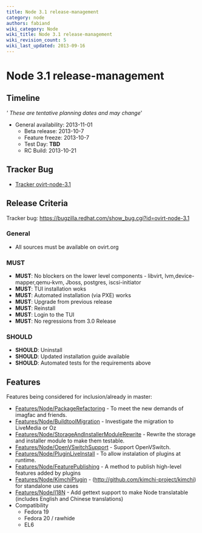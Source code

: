 ```yaml
---
title: Node 3.1 release-management
category: node
authors: fabiand
wiki_category: Node
wiki_title: Node 3.1 release-management
wiki_revision_count: 5
wiki_last_updated: 2013-09-16
---
```


# Node 3.1 release-management

## Timeline

*' These are tentative planning dates and may change*'

*   General availability: 2013-11-01
    -   Beta release: 2013-10-7
    -   Feature freeze: 2013-10-7
    -   Test Day: **TBD**
    -   RC Build: 2013-10-21

## Tracker Bug

*   [Tracker ovirt-node-3.1](https://bugzilla.redhat.com/show_bug.cgi?id=ovirt-node-3.1)

## Release Criteria

Tracker bug: <https://bugzilla.redhat.com/show_bug.cgi?id=ovirt-node-3.1>

### General

*   All sources must be available on ovirt.org

### MUST

*   **MUST**: No blockers on the lower level components - libvirt, lvm,device-mapper,qemu-kvm, Jboss, postgres, iscsi-initiator
*   **MUST**: TUI installation woks
*   **MUST**: Automated installation (via PXE) works
*   **MUST**: Upgrade from previous release
*   **MUST**: Reinstall
*   **MUST**: Login to the TUI
*   **MUST**: No regressions from 3.0 Release

### SHOULD

*   **SHOULD**: Uninstall
*   **SHOULD**: Updated installation guide available
*   **SHOULD**: Automated tests for the requirements above

## Features

Features being considered for inclusion/already in master:

*   [Features/Node/PackageRefactoring](/develop/release-management/features/node/packagerefactoring/) - To meet the new demands of imagfac and friends.
*   [Features/Node/BuildtoolMigration](/develop/release-management/features/node/buildtoolmigration/) - Investigate the migration to LiveMedia or Oz
*   [Features/Node/StorageAndInstallerModuleRewrite](/develop/release-management/features/node/storageandinstallermodulerewrite/) - Rewrite the storage and installer module to make them testable.
*   [Features/Node/OpenVSwitchSupport](/develop/release-management/features/node/openvswitchsupport/) - Support OpenVSwitch.
*   [Features/Node/PluginLiveInstall](/develop/release-management/features/node/pluginliveinstall/) - To allow instalation of plugins at runtime.
*   [Features/Node/FeaturePublishing](/develop/release-management/features/node/featurepublishing/) - A method to publish high-level features added by plugins
*   [Features/Node/KimchiPlugin](/develop/release-management/features/node/kimchiplugin/) - (http://github.com/kimchi-project/kimchi) for standalone use cases
*   [Features/Node/I18N](/develop/release-management/features/ux/i18n/) - Add gettext support to make Node translatable (includes English and Chinese translations)
*   Compatibility
    -   Fedora 19
    -   Fedora 20 / rawhide
    -   EL6

